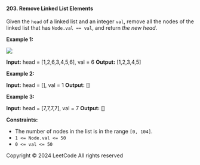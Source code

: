 #### 203\. Remove Linked List Elements

Given the `head` of a linked list and an integer `val`, remove all the nodes of the linked list that has `Node.val == val`, and return _the new head_.

**Example 1:**

![](https://assets.leetcode.com/uploads/2021/03/06/removelinked-list.jpg)

**Input:** head = \[1,2,6,3,4,5,6\], val = 6
**Output:** \[1,2,3,4,5\]

**Example 2:**

**Input:** head = \[\], val = 1
**Output:** \[\]

**Example 3:**

**Input:** head = \[7,7,7,7\], val = 7
**Output:** \[\]

**Constraints:**

*   The number of nodes in the list is in the range `[0, 104]`.
*   `1 <= Node.val <= 50`
*   `0 <= val <= 50`

Copyright ©️ 2024 LeetCode All rights reserved